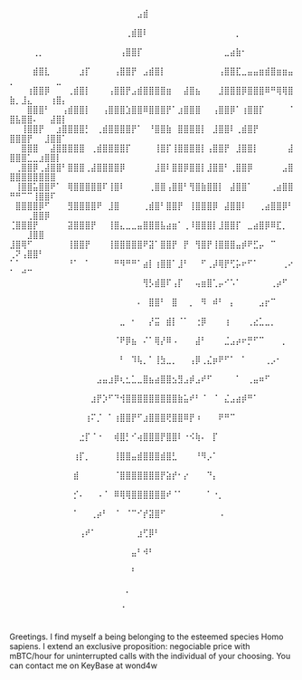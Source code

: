 ⠀⠀⠀⠀⠀⠀⠀⠀⠀⠀⠀⠀⠀⠀⠀⠀⠀⠀⠀⠀⠀⠀⣠⣾⠀⠀⠀⠀⠀⠀⠀⠀⠀⠀⠀⠀⠀⠀⠀⠀⠀⠀⠀⠀⠀⠀⠀⠀⠀⠀⠀⠀⠀⠀⠀⠀⠀⠀⠀
⠀⠀⠀⠀⠀⠀⠀⠀⠀⠀⠀⠀⠀⠀⠀⠀⠀⠀⠀⠀⢀⣾⣿⠇⠀⠀⠀⠀⠀⠀⠀⠀⠀⠀⠀⠀⠀⠀⠀⡀⠀⠀⠀⠀⠀⠀⠀⠀⠀⠀⠀⠀⠀⠀⠀⠀⠀⠀⠀
⠀⠀⠀⠀⢀⡀⠀⠀⠀⠀⠀⠀⠀⠀⠀⠀⠀⠀⠀⢠⣿⣿⡏⠀⠀⠀⠀⠀⠀⠀⠀⠀⠀⠀⠀⠀⠀⣀⣴⣷⠂⠀⠀⠀⠀⠀⠀⠀⠀⠀⠀⠀⠀⠀⠀⠀⠀⠀⠀
⠀⠀⠀⠀⣾⣿⣇⠀⠀⠀⠀⠀⣰⡏⠀⠀⠀⠀⢠⣿⣿⡟⠀⣠⣾⣿⡇⠀⠀⠀⠀⠀⠀⠀⠀⠀⢠⣿⣿⣏⣀⣤⣤⣶⣾⣿⣶⣶⣤⡀⠀⠀⠀⠀⠀⠀⠀⣀⠀
⠀⠀⠀⢰⣿⣿⡿⠀⠀⠀⢀⣾⣿⡇⠀⠀⠀⢠⣿⣿⡟⣠⣾⣿⣿⣿⣿⣶⠀⠀⣼⣿⣦⠀⠀⠀⣸⣿⣿⣿⡿⣿⣿⣿⠿⠛⢿⢿⣿⣷⡀⣸⣄⠀⠀⠀⢰⣿⡄
⠀⠀⠀⣿⣿⣿⠃⠀⠀⢠⣾⣿⣿⡇⠀⠀⢠⣿⣿⣿⣱⣿⣿⠿⣿⣿⣿⡟⠁⣰⣿⣿⣿⠀⠀⢠⣿⣿⡿⠁⢰⣿⣿⡏⠀⠀⠀⠀⠈⣿⣧⣿⣿⠄⠀⠀⣼⣿⡇
⠀⠀⢸⣿⣿⡟⠀⠀⣰⣿⣿⣿⣿⡃⠀⢀⣾⣿⣿⣿⣿⡟⠁⠀⠘⣿⣿⣷⠀⣿⣿⣿⣿⡇⠀⣸⣿⣿⠇⢀⣾⣿⡟⠀⠀⠀⠀⠀⠀⣿⣿⣿⡟⠀⠀⣸⣿⣿⠁
⠀⠀⣿⣿⣿⠀⠀⣼⣿⣿⣿⣿⣿⠀⢀⣾⣿⣿⣿⣿⡏⠀⠀⠀⠀⢸⣿⡏⢸⣿⣿⣿⣿⡇⢠⣿⣿⡟⠀⣸⣿⣿⡇⠀⠀⠀⠀⠀⣼⣿⣿⣿⣁⣀⣰⣿⣿⡇⠀
⠀⢀⣿⣿⡿⢀⣼⣿⣿⠃⣿⣿⣿⢀⣼⣿⣿⣿⣿⡿⠀⠀⠀⠀⠀⣸⣿⠇⣿⣿⡿⣿⣿⡇⣸⣿⣿⠃⢀⣿⣿⡿⠀⠀⠀⠀⠀⣠⣿⣿⣿⣿⣿⣿⣿⣿⣿⠀⠀
⠀⢸⣿⣿⣥⣿⣿⠟⠁⠀⢿⣿⣿⣿⣿⣿⠏⢸⣿⠇⠀⠀⠀⠀⢀⣿⣿⢠⣿⣿⠃⢻⣿⣷⣿⣿⡇⠀⣼⣿⣿⠁⠀⠀⠀⢀⣴⣿⣿⠛⠛⠉⠉⢸⣿⣿⠏⠀⠀
⠀⣿⣿⣿⣿⡿⠋⠀⠀⠀⣻⣿⣿⣿⣿⠟⠀⣸⣿⠀⠀⠀⠀⢀⣾⣿⠃⣿⣿⡟⠀⢸⣿⣿⣿⡿⠀⣼⣿⣿⠇⠀⠀⢀⣴⣿⣿⡿⠃⠀⠀⠀⢀⣿⣿⡿⠀⠀⠀
⢈⣿⣿⣿⡟⠀⠀⠀⠀⠀⣽⣿⣿⣿⡟⠀⠀⢸⣿⣄⣀⣀⣤⣿⣿⣿⣧⣴⣶⠁⢀⠸⣿⣿⣿⡇⣸⣿⣿⡏⠀⣀⣴⣿⡿⠿⣏⡀⠀⠀⠀⠀⣸⣿⣿⠀⠀⠀⠀
⣸⣿⢿⠋⠀⠀⠀⠀⠀⠀⢸⣿⣿⡟⠀⠀⠀⢸⣿⣿⣿⣿⣿⠟⣽⠁⣿⣿⡟⠀⡟⠀⢻⣿⡟⢸⣿⣿⣿⣤⡾⠟⣋⡤⠀⠉⠀⠀⠀⢀⠝⢠⣿⣿⠃⠀⠀⠀⠀
⠁⠁⠀⠀⠀⠀⠀⠀⠀⠀⠘⠁⠀⠁⠀⠀⠀⠀⠛⠻⠛⠛⠁⣴⡇⢰⣿⣿⠁⣸⠃⠀⠀⠋⢀⡼⢿⡟⢋⡥⠖⠋⠁⠀⠀⠀⠀⢀⠔⠁⠀⠚⠉⠀⠀⠀⠀⠀⠀
⠀⠀⠀⠀⠀⠀⠀⠀⠀⠀⠀⠀⠀⠀⠀⠀⠀⠀⠀⠀⠀⠀⠀⢻⡣⣾⣿⠏⢠⡏⠀⠀⢤⣶⣿⢁⡤⠊⠡⠁⠀⠀⠀⠀⠀⢀⡴⠋⠀⠀⠀⠀⠀⠀⠀⠀⠀⠀⠀
⠀⠀⠀⠀⠀⠀⠀⠀⠀⠀⠀⠀⠀⠀⠀⠀⠀⠀⠀⠀⠀⠀⠄⠀⣿⣿⠃⠀⣿⠀⠀⡀⠀⠻⠀⠾⠃⠀⡄⠀⠀⠀⠀⣠⡖⠉⠀⠀⠀⠀⠀⠀⠀⠀⠀⠀⠀⠀⠀
⠀⠀⠀⠀⠀⠀⠀⠀⠀⠀⠀⠀⠀⠀⠀⠀⠀⠀⠀⣀⠀⠂⠀⠀⡜⣭⠀⣾⡇⠈⠁⠀⢐⡿⠀⠀⠀⢰⠀⠀⠀⢀⣔⣁⣀⡀⠀⠀⠀⠀⠀⠀⠀⠀⠀⠀⠀⠀⠀
⠀⠀⠀⠀⠀⠀⠀⠀⠀⠀⠀⠀⠀⠀⠀⠀⠀⠀⠈⠟⡿⣦⠀⠌⠁⢿⡜⠿⠠⠀⠀⠀⣼⠃⠀⠀⠀⣈⣠⡴⠖⡛⠋⠉⠀⠀⠀⡀⠀⠀⠀⠀⠀⠀⠀⠀⠀⠀⠀
⠀⠀⠀⠀⠀⠀⠀⠀⠀⠀⠀⠀⠀⠀⠀⠀⠀⠀⠀⠃⠀⠹⢧⡀⠁⢸⣳⣀⡀⠀⠀⢠⡿⢀⣌⡶⠟⠋⠁⠀⠁⠀⠀⠀⢀⡠⠂⠀⠀⠀⠀⠀⠀⠀⠀⠀⠀⠀⠀
⠀⠀⠀⠀⠀⠀⠀⠀⠀⠀⠀⠀⠀⠀⠀⣠⣤⣰⡿⢆⣂⣁⣀⣿⣦⣴⣿⣿⣢⣻⣠⡾⣠⠞⠋⠀⠀⠀⠀⠁⠀⢀⣤⠶⠋⠀⠀⠀⠀⠀⠀⠀⠀⠀⠀⠀⠀⠀⠀
⠀⠀⠀⠀⠀⠀⠀⠀⠀⠀⠀⠀⠀⠀⣰⡟⡱⠋⠙⢺⣿⣿⣿⣿⣿⣿⣿⣿⣿⣷⣥⠞⠃⠈⠀⠈⠀⣌⣠⣴⡾⠛⠁⠀⠀⠀⠀⠀⠀⠀⠀⠀⠀⠀⠀⠀⠀⠀⠀
⠀⠀⠀⠀⠀⠀⠀⠀⠀⠀⠀⠀⠀⢰⠍⡈⠀⠁⢰⣿⣿⡟⠋⣰⣿⣿⣿⢟⣿⣿⠿⡟⠰⠀⠀⠀⠟⠛⠉⠀⠀⠀⠀⠀⠀⠀⠀⠀⠀⠀⠀⠀⠀⠀⠀⠀⠀⠀⠀
⠀⠀⠀⠀⠀⠀⠀⠀⠀⠀⠀⠀⣐⡏⠈⠐⠀⠀⢾⣿⡃⠊⢴⣿⣿⣿⡟⣿⣿⠇⠐⠪⢷⠄⠀⡏⠀⠀⠀⠀⠀⠀⠀⠀⠀⠀⠀⠀⠀⠀⠀⠀⠀⠀⠀⠀⠀⠀⠀
⠀⠀⠀⠀⠀⠀⠀⠀⠀⠀⠀⢰⡏⡀⠀⠀⠀⠀⢸⣿⣿⣤⣾⣿⣿⣿⣾⣿⣃⠀⠀⠀⠘⠻⡠⠁⠀⠀⠀⠀⠀⠀⠀⠀⠀⠀⠀⠀⠀⠀⠀⠀⠀⠀⠀⠀⠀⠀⠀
⠀⠀⠀⠀⠀⠀⠀⠀⠀⠀⠀⣾⠀⠀⠀⠀⠀⠀⠈⣿⣿⣿⣿⣿⣿⣿⡟⣵⡞⠂⡔⠀⠀⠀⠙⡄⠀⠀⠀⠀⠀⠀⠀⠀⠀⠀⠀⠀⠀⠀⠀⠀⠀⠀⠀⠀⠀⠀⠀
⠀⠀⠀⠀⠀⠀⠀⠀⠀⠀⠀⡊⠄⠀⠀⠠⠈⠀⠿⢿⢿⣿⣿⣿⣿⣿⣿⠞⠈⠁⠀⠀⠀⠀⠁⠐⡀⠀⠀⠀⠀⠀⠀⠀⠀⠀⠀⠀⠀⠀⠀⠀⠀⠀⠀⠀⠀⠀⠀
⠀⠀⠀⠀⠀⠀⠀⠀⠀⠀⠀⠁⠀⠀⢀⡴⠃⠀⠈⠀⠈⠉⠊⡞⣽⣿⠋⠀⠀⠀⠀⠀⠀⠀⠀⠀⠠⠀⠀⠀⠀⠀⠀⠀⠀⠀⠀⠀⠀⠀⠀⠀⠀⠀⠀⠀⠀⠀⠀
⠀⠀⠀⠀⠀⠀⠀⠀⠀⠀⠀⠀⢠⠞⠁⠀⠀⠀⠀⠀⠀⠀⣰⢋⡿⠃⠀⠀⠀⠀⠀⠀⠀⠀⠀⠀⠀⠀⠀⠀⠀⠀⠀⠀⠀⠀⠀⠀⠀⠀⠀⠀⠀⠀⠀⠀⠀⠀⠀
⠀⠀⠀⠀⠀⠀⠀⠀⠀⠀⠀⠀⠀⠀⠀⠀⠀⠀⠀⠀⠀⣤⠃⠺⠃⠀⠀⠀⠀⠀⠀⠀⠀⠀⠀⠀⠀⠀⠀⠀⠀⠀⠀⠀⠀⠀⠀⠀⠀⠀⠀⠀⠀⠀⠀⠀⠀⠀⠀
⠀⠀⠀⠀⠀⠀⠀⠀⠀⠀⠀⠀⠀⠀⠀⠀⠀⠀⠀⠀⠀⠃⠀⠀⠀⠀⠀⠀⠀⠀⠀⠀⠀⠀⠀⠀⠀⠀⠀⠀⠀⠀⠀⠀⠀⠀⠀⠀⠀⠀⠀⠀⠀⠀⠀⠀⠀⠀⠀
⠀⠀⠀⠀⠀⠀⠀⠀⠀⠀⠀⠀⠀⠀⠀⠀⠀⠀⠀⠀⠄⠀⠀⠀⠀⠀⠀⠀⠀⠀⠀⠀⠀⠀⠀⠀⠀⠀⠀⠀⠀⠀⠀⠀⠀⠀⠀⠀⠀⠀⠀⠀⠀⠀⠀⠀⠀⠀⠀
⠀⠀⠀⠀⠀⠀⠀⠀⠀⠀⠀⠀⠀⠀⠀⠀⠀⠀⠀⠈⠀⠀⠀⠀⠀⠀⠀⠀⠀⠀⠀⠀⠀⠀⠀⠀⠀⠀⠀⠀⠀⠀⠀⠀⠀⠀⠀⠀⠀⠀⠀⠀⠀⠀⠀⠀⠀⠀⠀


Greetings. I find myself a being belonging to the esteemed species Homo sapiens. I extend an exclusive proposition: negociable price with mBTC/hour for uninterrupted calls with the individual of your choosing. You can contact me on KeyBase at wond4w
